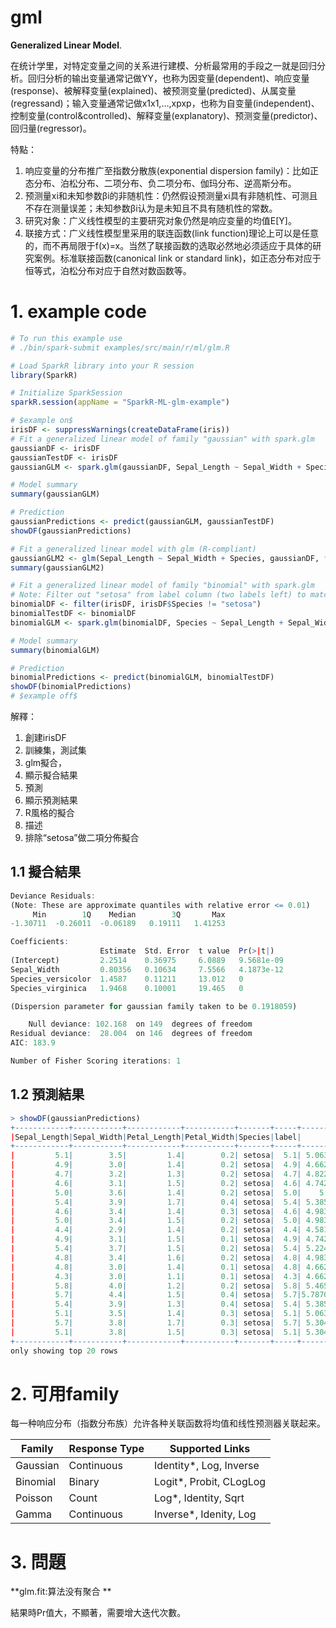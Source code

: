 # gml

**Generalized Linear Model**.

在统计学里，对特定变量之间的关系进行建模、分析最常用的手段之一就是回归分析。回归分析的输出变量通常记做YY，也称为因变量(dependent)、响应变量(response)、被解释变量(explained)、被预测变量(predicted)、从属变量(regressand)；输入变量通常记做x1x1,…,xpxp，也称为自变量(independent)、控制变量(control&controlled)、解释变量(explanatory)、预测变量(predictor)、回归量(regressor)。

特點：

1. 响应变量的分布推广至指数分散族(exponential dispersion family)：比如正态分布、泊松分布、二项分布、负二项分布、伽玛分布、逆高斯分布。
2. 预测量xi和未知参数βi的非随机性：仍然假设预测量xi具有非随机性、可测且不存在测量误差；未知参数βi认为是未知且不具有随机性的常数。
3. 研究对象：广义线性模型的主要研究对象仍然是响应变量的均值E[Y]。
4. 联接方式：广义线性模型里采用的联连函数(link function)理论上可以是任意的，而不再局限于f(x)=x。当然了联接函数的选取必然地必须适应于具体的研究案例。标准联接函数(canonical link or standard link)，如正态分布对应于恒等式，泊松分布对应于自然对数函数等。

# 1. example code



```r
# To run this example use
# ./bin/spark-submit examples/src/main/r/ml/glm.R

# Load SparkR library into your R session
library(SparkR)

# Initialize SparkSession
sparkR.session(appName = "SparkR-ML-glm-example")

# $example on$
irisDF <- suppressWarnings(createDataFrame(iris))
# Fit a generalized linear model of family "gaussian" with spark.glm
gaussianDF <- irisDF
gaussianTestDF <- irisDF
gaussianGLM <- spark.glm(gaussianDF, Sepal_Length ~ Sepal_Width + Species, family = "gaussian")

# Model summary
summary(gaussianGLM)

# Prediction
gaussianPredictions <- predict(gaussianGLM, gaussianTestDF)
showDF(gaussianPredictions)

# Fit a generalized linear model with glm (R-compliant)
gaussianGLM2 <- glm(Sepal_Length ~ Sepal_Width + Species, gaussianDF, family = "gaussian")
summary(gaussianGLM2)

# Fit a generalized linear model of family "binomial" with spark.glm
# Note: Filter out "setosa" from label column (two labels left) to match "binomial" family.
binomialDF <- filter(irisDF, irisDF$Species != "setosa")
binomialTestDF <- binomialDF
binomialGLM <- spark.glm(binomialDF, Species ~ Sepal_Length + Sepal_Width, family = "binomial")

# Model summary
summary(binomialGLM)

# Prediction
binomialPredictions <- predict(binomialGLM, binomialTestDF)
showDF(binomialPredictions)
# $example off$

```

解釋：
1. 創建irisDF
2. 訓練集，測試集
3. glm擬合，
4. 顯示擬合結果
5. 預測
6. 顯示預測結果
7. R風格的擬合
8. 描述
9. 排除“setosa”做二項分佈擬合


## 1.1 擬合結果

```r
Deviance Residuals: 
(Note: These are approximate quantiles with relative error <= 0.01)
     Min        1Q    Median        3Q       Max  
-1.30711  -0.26011  -0.06189   0.19111   1.41253  

Coefficients:
                    Estimate  Std. Error  t value  Pr(>|t|)  
(Intercept)         2.2514    0.36975     6.0889   9.5681e-09
Sepal_Width         0.80356   0.10634     7.5566   4.1873e-12
Species_versicolor  1.4587    0.11211     13.012   0         
Species_virginica   1.9468    0.10001     19.465   0         

(Dispersion parameter for gaussian family taken to be 0.1918059)

    Null deviance: 102.168  on 149  degrees of freedom
Residual deviance:  28.004  on 146  degrees of freedom
AIC: 183.9

Number of Fisher Scoring iterations: 1
```

## 1.2 預測結果

```r
> showDF(gaussianPredictions)
+------------+-----------+------------+-----------+-------+-----+------------------+
|Sepal_Length|Sepal_Width|Petal_Length|Petal_Width|Species|label|        prediction|
+------------+-----------+------------+-----------+-------+-----+------------------+
|         5.1|        3.5|         1.4|        0.2| setosa|  5.1| 5.063856384860279|
|         4.9|        3.0|         1.4|        0.2| setosa|  4.9| 4.662075934441676|
|         4.7|        3.2|         1.3|        0.2| setosa|  4.7| 4.822788114609117|
|         4.6|        3.1|         1.5|        0.2| setosa|  4.6| 4.742432024525396|
|         5.0|        3.6|         1.4|        0.2| setosa|  5.0|    5.144212474944|
|         5.4|        3.9|         1.7|        0.4| setosa|  5.4| 5.385280745195162|
|         4.6|        3.4|         1.4|        0.3| setosa|  4.6| 4.983500294776558|
|         5.0|        3.4|         1.5|        0.2| setosa|  5.0| 4.983500294776558|
|         4.4|        2.9|         1.4|        0.2| setosa|  4.4| 4.581719844357954|
|         4.9|        3.1|         1.5|        0.1| setosa|  4.9| 4.742432024525396|
|         5.4|        3.7|         1.5|        0.2| setosa|  5.4| 5.224568565027721|
|         4.8|        3.4|         1.6|        0.2| setosa|  4.8| 4.983500294776558|
|         4.8|        3.0|         1.4|        0.1| setosa|  4.8| 4.662075934441676|
|         4.3|        3.0|         1.1|        0.1| setosa|  4.3| 4.662075934441676|
|         5.8|        4.0|         1.2|        0.2| setosa|  5.8| 5.465636835278883|
|         5.7|        4.4|         1.5|        0.4| setosa|  5.7|5.7870611956137665|
|         5.4|        3.9|         1.3|        0.4| setosa|  5.4| 5.385280745195162|
|         5.1|        3.5|         1.4|        0.3| setosa|  5.1| 5.063856384860279|
|         5.7|        3.8|         1.7|        0.3| setosa|  5.7| 5.304924655111442|
|         5.1|        3.8|         1.5|        0.3| setosa|  5.1| 5.304924655111442|
+------------+-----------+------------+-----------+-------+-----+------------------+
only showing top 20 rows
```

# 2. 可用family

每一种响应分布（指数分布族）允许各种关联函数将均值和线性预测器关联起来。

Family|Response Type|Supported Links
--|--|--
Gaussian|Continuous|Identity*, Log, Inverse
Binomial|Binary|Logit*, Probit, CLogLog
Poisson|Count|Log*, Identity, Sqrt
Gamma|Continuous|Inverse*, Idenity, Log

# 3. 問題

**glm.fit:算法没有聚合 **

結果時Pr值大，不顯著，需要增大迭代次數。

